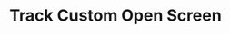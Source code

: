 ---
title: Track Custom Open Screen 
position: 3.40
description: Manually add a new screen to the ongoing user session.
from_version: 1.6.3
parameters:
  - name: screenName
    content: Custom screen name for the manually tracked screen.
content_markdown: |-
  Please make sure to call this method only after the manually tracked screen has finished appearing.
  {: .error }

  ##### Declaration

  ``` swift
  class func addScreen(_ screenName: String)
  ```
  {: .code-group-start title="Swift" }

  ``` objective_c
  + (void)addScreen:(NSString * _Nonnull)screenName;
  ```
  {: .code-group title="Objective-C" }

  In most cases, manual screen tracking should not be necessary, since the **Inapptics SDK** is able to capture all screen transition events and automatically register all screen appearances.

  But, there are cases where it's not possible to automatically capture screen transitions because they are technically not screen transitions. These are in most cases just the result of adding/removing or hiding/showing views on the screen.

  Some examples are custom alert views that are being added as a `subview` instead of opening a `ViewController` or custom `TabBar` components, where switching between the `Tabs` is based on showing/hiding views. 

  This these cases this method needs to be called so that the **Inapptics SDK** can register the modified screen state as a new screen.

  Please make sure to also study the [Manually Track Close Screen](#iosapireferencescreenclose) section to avoid common issues caused by manual screen tracking.
  {: .warning }

  ##### Example

  ``` swift
  Inapptics.addScreen("MyCustomAlert")
  ```
  {: .code-group-start title="Swift" }

  ``` objective_c
  [Inapptics addScreen:@"MyCustomAlert"];
  ```
  {: .code-group title="Objective-C" }
---